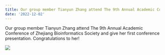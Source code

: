 ```yaml
---
title: Our group member Tianyun Zhang attend The 9th Annual Academic Conference of Zhejiang Bioinformatics Society and give her first conference presentation.
date: '2022-12-02'
---
```

Our group member Tianyun Zhang attend The 9th Annual Academic Conference of Zhejiang Bioinformatics Society and give her first conference presentation. Congratulations to her!

![](/images/photo/photo221202.jpg)